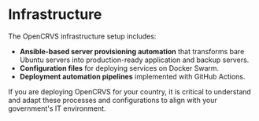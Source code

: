 # Infrastructure

The OpenCRVS infrastructure setup includes:

- **Ansible-based server provisioning automation** that transforms bare Ubuntu servers into production-ready application and backup servers.  
- **Configuration files** for deploying services on Docker Swarm.  
- **Deployment automation pipelines** implemented with GitHub Actions.  

If you are deploying OpenCRVS for your country, it is critical to understand and adapt these processes and configurations to align with your government's IT environment.